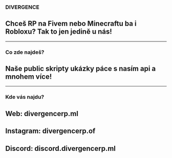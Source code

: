 ### DIVERGENCE

## Chceš RP na Fivem nebo Minecraftu ba i Robloxu? Tak to jen jedině u nás!

----------------------------

### Co zde najdeš?

## Naše public skripty ukázky páce s nasím api a mnohem více!

----------------------------

### Kde vás najdu?

## Web: divergencerp.ml
## Instagram: divergencerp.of
## Discord: discord.divergencerp.ml


